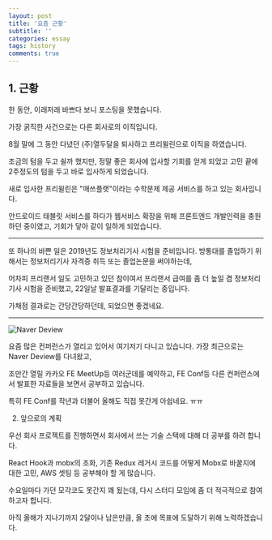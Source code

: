```yaml
---
layout: post
title: '요즘 근황'
subtitle: ''
categories: essay
tags: history
comments: true
---
```


## 1. 근황

한 동안, 이래저래 바쁘다 보니 포스팅을 못했습니다.

가장 굵직한 사건으로는 다른 회사로의 이직입니다.

8월 말에 그 동안 다녔던 (주)열두달을 퇴사하고 프리윌린으로 이직을 하였습니다.

조금의 텀을 두고 쉴까 했지만, 정말 좋은 회사에 입사할 기회를 얻게 되었고 고민 끝에 2주정도의 텀을 두고 바로 입사하게 되었습니다.

새로 입사한 프리윌린은 "매쓰플랫"이라는 수학문제 제공 서비스를 하고 있는 회사입니다.

안드로이드 태블릿 서비스를 하다가 웹서비스 확장을 위해 프론트엔드 개발인력을 충원하던 중이였고, 기회가 닿아 같이 일하게 되었습니다.

---

또 하나의 바쁜 일은 2019년도 정보처리기사 시험을 준비입니다. 방통대를 졸업하기 위해서는 정보처리기사 자격증 취득 또는 졸업논문을 써야하는데, 

어차피 프리랜서 일도 고민하고 있던 참이여서 프리랜서 급여를 좀 더 높일 겸 정보처리기사 시험을 준비했고, 22일날 발표결과를 기달리는 중입니다.

가채점 결과로는 간당간당하던데, 되었으면 좋겠네요.


---

![Naver Deview]((https://user-images.githubusercontent.com/34129711/68080998-fea7fa80-fe49-11e9-9f62-231accbc53f5.png))

요즘 많은 컨퍼런스가 열리고 있어서 여기저기 다니고 있습니다. 가장 최근으로는 Naver Deview를 다녀왔고,

조만간 열릴 카카오 FE MeetUp등 여러군데를 예약하고, FE Conf등 다른 컨퍼런스에서 발표한 자료들을 보면서 공부하고 있습니다.

특히 FE Conf를 작년과 더불어 올해도 직접 못간게 아쉽네요. ㅠㅠ




2. 앞으로의 계획

우선 회사 프로젝트를 진행하면서 회사에서 쓰는 기술 스택에 대해 더 공부를 하려 합니다. 

React Hook과 mobx의 조화, 기존 Redux 레거시 코드를 어떻게 Mobx로 바꿀지에 대한 고민, AWS 셋팅 등 공부해야 할 게 많습니다.

수요일마다 가던 모각코도 못간지 꽤 됬는데, 다시 스터디 모임에 좀 더 적극적으로 참여하고자 합니다.

아직 올해가 지나기까지 2달이나 남은만큼, 올 초에 목표에 도달하기 위해 노력하겠습니다.


